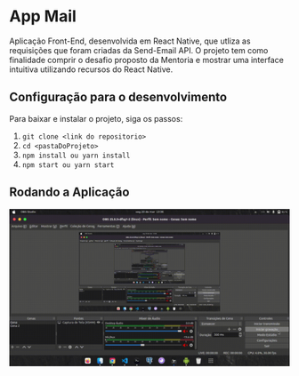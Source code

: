 # App Mail

Aplicação Front-End, desenvolvida em React Native, que utliza as requisições que foram criadas da Send-Email API. O projeto tem como finalidade comprir o desafio proposto da Mentoria e mostrar uma interface intuitiva utilizando recursos do React Native.

## Configuração para o desenvolvimento

Para baixar e instalar o projeto, siga os passos:

1. `git clone <link do repositorio>`
2. `cd <pastaDoProjeto>`
3. `npm install ou yarn install`
4. `npm start ou yarn start`

## Rodando a Aplicação

![conversation-gif](./images/send-email.gif)
